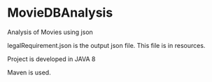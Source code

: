 # MovieDBAnalysis
Analysis of Movies using json

legalRequirement.json is the output json file.
This file is in resources.

Project is developed in JAVA 8

Maven is used.


